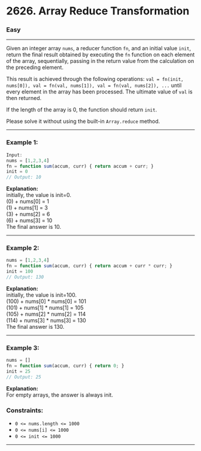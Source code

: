 # 2626. Array Reduce Transformation

### Easy

---

Given an integer array `nums`, a reducer function `fn`, and an initial value `init`, return the final result obtained by executing the `fn` function on each element of the array, sequentially, passing in the return value from the calculation on the preceding element.

This result is achieved through the following operations: `val = fn(init, nums[0]), val = fn(val, nums[1]), val = fn(val, nums[2]), ...` until every element in the array has been processed. The ultimate value of `val` is then returned.

If the length of the array is 0, the function should return `init`.

Please solve it without using the built-in `Array.reduce` method.

---

### Example 1:

```javascript
Input: 
nums = [1,2,3,4]
fn = function sum(accum, curr) { return accum + curr; }
init = 0
// Output: 10
```

**Explanation:**  <br>
initially, the value is init=0. <br>
(0) + nums[0] = 1 <br>
(1) + nums[1] = 3 <br>
(3) + nums[2] = 6 <br>
(6) + nums[3] = 10 <br>
The final answer is 10. <br>

---

### Example 2:

```javascript
nums = [1,2,3,4]
fn = function sum(accum, curr) { return accum + curr * curr; }
init = 100
// Output: 130
```

**Explanation:**  <br> 
initially, the value is init=100. <br>
(100) + nums[0] * nums[0] = 101 <br>
(101) + nums[1] * nums[1] = 105 <br>
(105) + nums[2] * nums[2] = 114 <br>
(114) + nums[3] * nums[3] = 130 <br>
The final answer is 130.

---

### Example 3:

```javascript
nums = []
fn = function sum(accum, curr) { return 0; }
init = 25
// Output: 25
```

**Explanation:**  <br> 
For empty arrays, the answer is always init.

### Constraints:
- `0 <= nums.length <= 1000`
- `0 <= nums[i] <= 1000`
- `0 <= init <= 1000`

---
